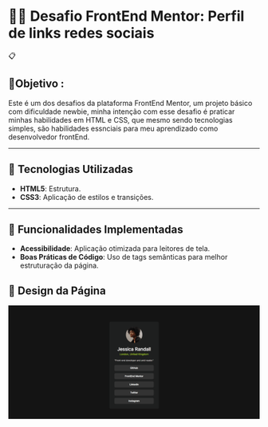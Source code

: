 # 👨‍💻 Desafio FrontEnd Mentor: Perfil de links redes sociais #

 📋

## 🎯Objetivo :
 Este é um dos desafios da plataforma FrontEnd Mentor, um projeto básico com dificuldade newbie, minha intenção com esse desafio é praticar minhas habilidades em HTML e CSS, que mesmo sendo tecnologias simples, são habilidades essnciais para meu aprendizado como desenvolvedor frontEnd. 

---

## 🚀 Tecnologias Utilizadas

- **HTML5**: Estrutura.
- **CSS3**: Aplicação de estilos e transições.

---

## 🎯 Funcionalidades Implementadas
- **Acessibilidade**: Aplicação otimizada para leitores de tela.
- **Boas Práticas de Código**: Uso de tags semânticas para melhor estruturação da página.

## 🎨 Design da Página
![Descrição do GIF](/gifs/gif-design.gif)

